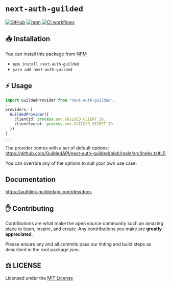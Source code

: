 # `next-auth-guilded`

[![GitHub](https://img.shields.io/github/license/GuildedAPI/next-auth-guilded)](https://github.com/GuildedAPI/next-auth-guilded/blob/main/LICENSE)
[![npm](https://img.shields.io/npm/v/next-auth-guilded?color=crimson&logo=npm)](https://www.npmjs.com/package/next-auth-guilded)
[![CI workflows](https://github.com/GuildedAPI/next-auth-guilded/actions/workflows/ci.yml/badge.svg)](https://github.com/GuildedAPI/next-auth-guilded/actions/workflows/ci.yml)

## 📥 Installation

You can install this package from [NPM](https://www.npmjs.com/package/next-auth-guilded)

-   `npm install next-auth-guilded`
-   `yarn add next-auth-guilded`

## ⚡ Usage

```typescript
import GuildedProvider from "next-auth-guilded";
...
providers: [
  GuildedProvider({
    clientId: process.env.GUILDED_CLIENT_ID,
    clientSecret: process.env.GUILDED_SECRET_ID
  })
]
...
```

The provider comes with a set of default options: https://github.com/GuildedAPI/next-auth-guilded/blob/main/src/index.ts#L5

You can override any of the options to suit your own use case.

## Documentation

https://authlink.guildedapi.com/dev/docs


## ✋ Contributing

Contributions are what make the open source community such an amazing place to learn, inspire, and create. Any contributions you make are **greatly appreciated**.

Please ensure any and all commits pass our linting and build steps as described in the root package.json.

## ⚖️ LICENSE

Licensed under the [MIT License](https://github.com/GuildedAPI/next-auth-guilded/blob/main/LICENSE)
